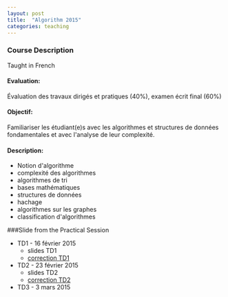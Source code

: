 ```yaml
---
layout: post
title:  "Algorithm 2015"
categories: teaching
---
```


### Course Description
Taught in French

#### Evaluation:
Évaluation des travaux dirigés et pratiques (40%), examen écrit final (60%)

#### Objectif:
Familiariser les étudiant(e)s avec les algorithmes et structures de données fondamentales et avec l'analyse de leur complexité.

#### Description:
+ Notion d'algorithme
+ complexité des algorithmes
+ algorithmes de tri
+ bases mathématiques
+ structures de données
+ hachage
+ algorithmes sur les graphes
+ classification d'algorithmes

###Slide from the Practical Session
+ TD1 - 16 février 2015
  - slides TD1
  - [correction TD1](CorrectionTD1.pdf)
+ TD2 - 23 février 2015
  - slides TD2
  - [correction TD2](CorrectionTD1.pdf)
+ TD3 - 3 mars 2015

